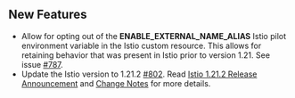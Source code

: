 ## New Features

- Allow for opting out of the **ENABLE_EXTERNAL_NAME_ALIAS** Istio pilot environment variable in the Istio custom resource. This allows for retaining behavior that was present in Istio prior to version 1.21. See issue [#787](https://github.com/kyma-project/istio/issues/787 ).
- Update the Istio version to 1.21.2 [#802](https://github.com/kyma-project/istio/pull/802). Read [Istio 1.21.2 Release Announcement](https://istio.io/latest/news/releases/1.21.x/announcing-1.21.2/) and [Change Notes](https://istio.io/latest/news/releases/1.21.x/announcing-1.21/change-notes/) for more details.